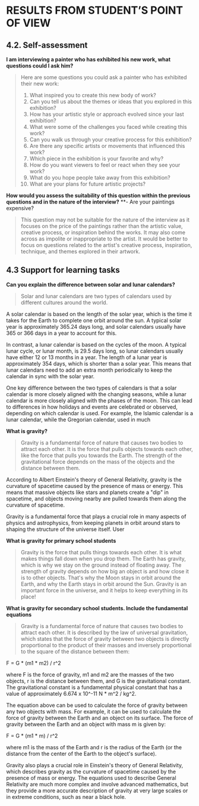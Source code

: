 # RESULTS FROM STUDENT’S POINT OF VIEW

## 4.2. Self-assessment

**I am interviewing a painter who has exhibited his new work, what questions could I ask him?**

> Here are some questions you could ask a painter who has exhibited their new work:
> 
> 1. What inspired you to create this new body of work?
> 2. Can you tell us about the themes or ideas that you explored in this exhibition?
> 3. How has your artistic style or approach evolved since your last exhibition?
> 4. What were some of the challenges you faced while creating this work?
> 5. Can you walk us through your creative process for this exhibition?
> 6. Are there any specific artists or movements that influenced this work?
> 7. Which piece in the exhibition is your favorite and why?
> 8. How do you want viewers to feel or react when they see your work?
> 9. What do you hope people take away from this exhibition?
> 10. What are your plans for future artistic projects?


**How would you assess the suitability of this question within the previous questions and in the nature of the interview?**
**- Are your paintings expensive?

> This question may not be suitable for the nature of the interview as it focuses on the price of the paintings rather than the artistic value, creative process, or inspiration behind the works. It may also come across as impolite or inappropriate to the artist. It would be better to focus on questions related to the artist's creative process, inspiration, technique, and themes explored in their artwork.

## 4.3 Support for learning tasks

**Can you explain the difference between solar and lunar calendars?**

> Solar and lunar calendars are two types of calendars used by different cultures around the world.

A solar calendar is based on the length of the solar year, which is the time it takes for the Earth to complete one orbit around the sun. A typical solar year is approximately 365.24 days long, and solar calendars usually have 365 or 366 days in a year to account for this.

In contrast, a lunar calendar is based on the cycles of the moon. A typical lunar cycle, or lunar month, is 29.5 days long, so lunar calendars usually have either 12 or 13 months in a year. The length of a lunar year is approximately 354 days, which is shorter than a solar year. This means that lunar calendars need to add an extra month periodically to keep the calendar in sync with the solar year.

One key difference between the two types of calendars is that a solar calendar is more closely aligned with the changing seasons, while a lunar calendar is more closely aligned with the phases of the moon. This can lead to differences in how holidays and events are celebrated or observed, depending on which calendar is used. For example, the Islamic calendar is a lunar calendar, while the Gregorian calendar, used in much 

**What is gravity?**

> Gravity is a fundamental force of nature that causes two bodies to attract each other. It is the force that pulls objects towards each other, like the force that pulls you towards the Earth. The strength of the gravitational force depends on the mass of the objects and the distance between them.

According to Albert Einstein's theory of General Relativity, gravity is the curvature of spacetime caused by the presence of mass or energy. This means that massive objects like stars and planets create a "dip" in spacetime, and objects moving nearby are pulled towards them along the curvature of spacetime.

Gravity is a fundamental force that plays a crucial role in many aspects of physics and astrophysics, from keeping planets in orbit around stars to shaping the structure of the universe itself.
User

**What is gravity for primary school students**


> Gravity is the force that pulls things towards each other. It is what makes things fall down when you drop them. The Earth has gravity, which is why we stay on the ground instead of floating away. The strength of gravity depends on how big an object is and how close it is to other objects. That's why the Moon stays in orbit around the Earth, and why the Earth stays in orbit around the Sun. Gravity is an important force in the universe, and it helps to keep everything in its place!

**What is gravity for secondary school students. Include the fundamental equations**

> Gravity is a fundamental force of nature that causes two bodies to attract each other. It is described by the law of universal gravitation, which states that the force of gravity between two objects is directly proportional to the product of their masses and inversely proportional to the square of the distance between them:

F = G * (m1 * m2) / r^2

where F is the force of gravity, m1 and m2 are the masses of the two objects, r is the distance between them, and G is the gravitational constant. The gravitational constant is a fundamental physical constant that has a value of approximately 6.674 x 10^-11 N * m^2 / kg^2.

The equation above can be used to calculate the force of gravity between any two objects with mass. For example, it can be used to calculate the force of gravity between the Earth and an object on its surface. The force of gravity between the Earth and an object with mass m is given by:

F = G * (m1 * m) / r^2

where m1 is the mass of the Earth and r is the radius of the Earth (or the distance from the center of the Earth to the object's surface).

Gravity also plays a crucial role in Einstein's theory of General Relativity, which describes gravity as the curvature of spacetime caused by the presence of mass or energy. The equations used to describe General Relativity are much more complex and involve advanced mathematics, but they provide a more accurate description of gravity at very large scales or in extreme conditions, such as near a black hole.

